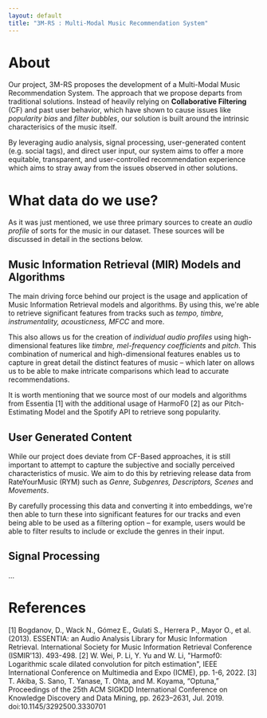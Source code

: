 ```yaml
---
layout: default
title: "3M-RS : Multi-Modal Music Recommendation System"
---
```


# About
Our project, 3M-RS proposes the development of a Multi-Modal Music Recommendation System. The approach
that we propose departs from traditional solutions. Instead of heavily relying on **Collaborative Filtering** (CF)
and past user behavior, which have shown to cause issues like _popularity bias_ and _filter bubbles_,
our solution is built around the intrinsic characterisics of the music itself.

By leveraging audio analysis, signal processing, user-generated content (e.g. social tags), and
direct user input, our system aims to offer a more equitable, transparent, and user-controlled recommendation
experience which aims to stray away from the issues observed in other solutions.


# What data do we use?
As it was just mentioned, we use three primary sources to create an _audio profile_ of sorts for
the music in our dataset. These sources will be discussed in detail in the sections below.


## Music Information Retrieval (MIR) Models and Algorithms
The main driving force behind our project is the usage and application of Music Information Retrieval
models and algorithms. By using this, we're able to retrieve significant features from tracks such as
_tempo, timbre, instrumentality, acousticness, MFCC_ and more.

This also allows us for the creation of _individual audio profiles_ using high-dimensional features like
_timbre, mel-frequency coefficients_ and _pitch_. This combination of numerical and high-dimensional features
enables us to capture in great detail the distinct features of music – which later on allows us to be
able to make intricate comparisons which lead to accurate recommendations.

It is worth mentioning that we source most of our models and algorithms from Essentia \[1] with the additional
usage of HarmoF0 \[2] as our Pitch-Estimating Model and the Spotify API to retrieve song popularity.


## User Generated Content
While our project does deviate from CF-Based approaches, it is still important to attempt to capture
the subjective and socially perceived characteristics of music. We aim to do this by retrieving
release data from RateYourMusic (RYM) such as _Genre, Subgenres, Descriptors, Scenes_ and _Movements_.

By carefully processing this data and converting it into embeddings, we're then able to turn these into
significant features for our tracks and even being able to be used as a filtering option – for example,
users would be able to filter results to include or exclude the genres in their input.


## Signal Processing
...


# References
\[1] Bogdanov, D., Wack N., Gómez E., Gulati S., Herrera P., Mayor O., et al. (2013). ESSENTIA: an Audio Analysis Library for Music Information Retrieval. International Society for Music Information Retrieval Conference (ISMIR'13). 493-498.
\[2] W. Wei, P. Li, Y. Yu and W. Li, "Harmof0: Logarithmic scale dilated convolution for pitch estimation", IEEE International Conference on Multimedia and Expo (ICME), pp. 1-6, 2022.
\[3] T. Akiba, S. Sano, T. Yanase, T. Ohta, and M. Koyama, “Optuna,” Proceedings of the 25th ACM SIGKDD International Conference on Knowledge Discovery and Data Mining, pp. 2623–2631, Jul. 2019. doi:10.1145/3292500.3330701